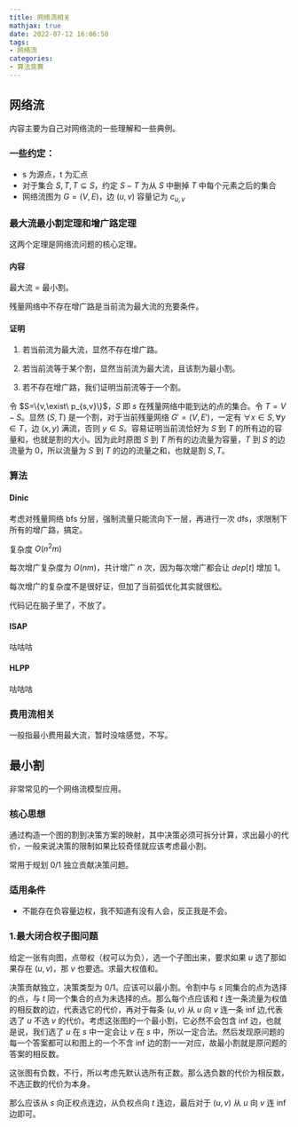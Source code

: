```yaml
---
title: 网络流相关
mathjax: true
date: 2022-07-12 16:06:50
tags:
- 网络流
categories:
- 算法竞赛
---
```


## 网络流

内容主要为自己对网络流的一些理解和一些典例。

### 一些约定：

- s 为源点，t 为汇点
- 对于集合 $S,T,T\subseteq S$，约定 $S-T$ 为从 $S$ 中删掉 $T$ 中每个元素之后的集合
- 网络流图为 $G=(V,E)$，边 $(u,v)$ 容量记为 $c_{u,v}$ 

### 最大流最小割定理和增广路定理

这两个定理是网络流问题的核心定理。

#### 内容

最大流 = 最小割。

残量网络中不存在增广路是当前流为最大流的充要条件。

#### 证明

1. 若当前流为最大流，显然不存在增广路。

2. 若当前流等于某个割，显然当前流为最大流，且该割为最小割。

3. 若不存在增广路，我们证明当前流等于一个割。

令 $S=\{v,\exist\ p_{s,v}\}$，$S$ 即 $s$ 在残量网络中能到达的点的集合。令 $T=V-S$。显然 $(S,T)$ 是一个割，对于当前残量网络 $G'=(V,E')$，一定有 $\forall x \in S,\forall y\in T$，边 $(x,y)$ 满流，否则 $y\in S$。容易证明当前流恰好为 $S$ 到 $T$ 的所有边的容量和，也就是割的大小。因为此时原图 $S$ 到 $T$ 所有的边流量为容量，$T$ 到 $S$ 的边流量为 $0$，所以流量为 $S$ 到 $T$ 的边的流量之和，也就是割 $S,T$。  

### 算法

#### Dinic

考虑对残量网络 bfs 分层，强制流量只能流向下一层，再进行一次 dfs，求限制下所有的增广路，搞定。

复杂度 $O(n^2m)$

每次增广复杂度为 $O(nm)$，共计增广 $n$ 次，因为每次增广都会让 $dep[t]$ 增加 1。

每次增广的复杂度不是很好证，但加了当前弧优化其实就很松。

代码记在脑子里了，不放了。

#### ISAP

咕咕咕

#### HLPP

咕咕咕

### 费用流相关

一般指最小费用最大流，暂时没啥感觉，不写。

## 最小割

非常常见的一个网络流模型应用。

### 核心思想

通过构造一个图的割到决策方案的映射，其中决策必须可拆分计算，求出最小的代价，一般来说决策的限制如果比较奇怪就应该考虑最小割。

常用于规划 $0/1$ 独立贡献决策问题。

### 适用条件

- 不能存在负容量边权，我不知道有没有人会，反正我是不会。

### 1.最大闭合权子图问题

给定一张有向图，点带权（权可以为负），选一个子图出来，要求如果 $u$ 选了那如果存在 $(u,v)$，那 $v$ 也要选。求最大权值和。

决策贡献独立，决策类型为 0/1。应该可以最小割。令割中与 $s$ 同集合的点为选择的点，与 $t$ 同一个集合的点为未选择的点。那么每个点应该和 $t$ 连一条流量为权值的相反数的边，代表选它的代价，再对于每条 $(u,v)$ 从 $u$ 向 $v$ 连一条 inf 边,代表选了 $u$ 不选 $v$ 的代价。考虑这张图的一个最小割，它必然不会包含 inf 边，也就是说，我们选了 $u$ 在 $s$ 中一定会让 $v$ 在 $s$ 中，所以一定合法。然后发现原问题的每一个答案都可以和图上的一个不含 inf 边的割一一对应，故最小割就是原问题的答案的相反数。

这张图有负数，不行，所以考虑先默认选所有正数。那么选负数的代价为相反数，不选正数的代价为本身。

那么应该从 $s$ 向正权点连边，从负权点向 $t$ 连边，最后对于 $(u,v)$ 从 $u$ 向 $v$ 连 inf 边即可。









